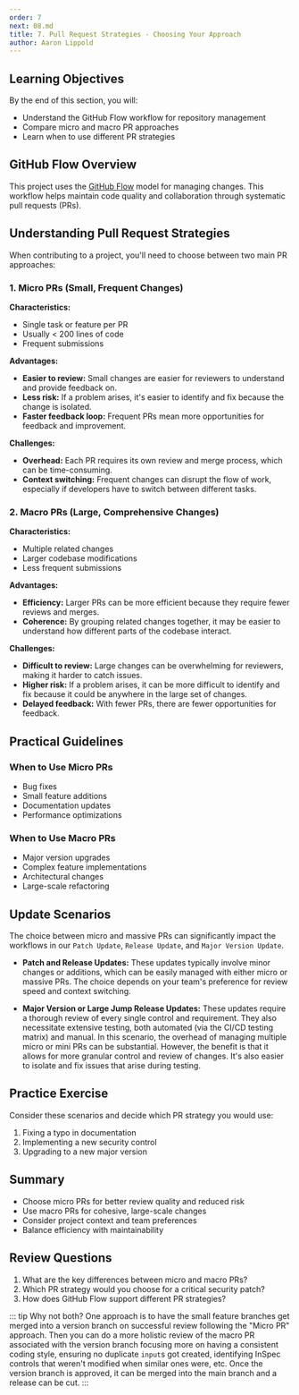 ```yaml
---
order: 7
next: 08.md
title: 7. Pull Request Strategies - Choosing Your Approach
author: Aaron Lippold
---
```


## Learning Objectives

By the end of this section, you will:

- Understand the GitHub Flow workflow for repository management
- Compare micro and macro PR approaches
- Learn when to use different PR strategies

## GitHub Flow Overview

This project uses the [GitHub Flow](https://docs.github.com/en/get-started/quickstart/github-flow) model for managing changes. This workflow helps maintain code quality and collaboration through systematic pull requests (PRs).

## Understanding Pull Request Strategies

When contributing to a project, you'll need to choose between two main PR approaches:

### 1. Micro PRs (Small, Frequent Changes)

**Characteristics:**

- Single task or feature per PR
- Usually < 200 lines of code
- Frequent submissions

**Advantages:**

- **Easier to review:** Small changes are easier for reviewers to understand and provide feedback on.
- **Less risk:** If a problem arises, it's easier to identify and fix because the change is isolated.
- **Faster feedback loop:** Frequent PRs mean more opportunities for feedback and improvement.

**Challenges:**

- **Overhead:** Each PR requires its own review and merge process, which can be time-consuming.
- **Context switching:** Frequent changes can disrupt the flow of work, especially if developers have to switch between different tasks.

### 2. Macro PRs (Large, Comprehensive Changes)

**Characteristics:**

- Multiple related changes
- Larger codebase modifications
- Less frequent submissions

**Advantages:**

- **Efficiency:** Larger PRs can be more efficient because they require fewer reviews and merges.
- **Coherence:** By grouping related changes together, it may be easier to understand how different parts of the codebase interact.

**Challenges:**

- **Difficult to review:** Large changes can be overwhelming for reviewers, making it harder to catch issues.
- **Higher risk:** If a problem arises, it can be more difficult to identify and fix because it could be anywhere in the large set of changes.
- **Delayed feedback:** With fewer PRs, there are fewer opportunities for feedback.

## Practical Guidelines

### When to Use Micro PRs

- Bug fixes
- Small feature additions
- Documentation updates
- Performance optimizations

### When to Use Macro PRs

- Major version upgrades
- Complex feature implementations
- Architectural changes
- Large-scale refactoring

## Update Scenarios

The choice between micro and massive PRs can significantly impact the workflows in our `Patch Update`, `Release Update`, and `Major Version Update`.

- **Patch and Release Updates:** These updates typically involve minor changes or additions, which can be easily managed with either micro or massive PRs. The choice depends on your team's preference for review speed and context switching.

- **Major Version or Large Jump Release Updates:** These updates require a thorough review of every single control and requirement. They also necessitate extensive testing, both automated (via the CI/CD testing matrix) and manual. In this scenario, the overhead of managing multiple micro or mini PRs can be substantial. However, the benefit is that it allows for more granular control and review of changes. It's also easier to isolate and fix issues that arise during testing.

## Practice Exercise

Consider these scenarios and decide which PR strategy you would use:

1. Fixing a typo in documentation
2. Implementing a new security control
3. Upgrading to a new major version

## Summary

- Choose micro PRs for better review quality and reduced risk
- Use macro PRs for cohesive, large-scale changes
- Consider project context and team preferences
- Balance efficiency with maintainability

## Review Questions

1. What are the key differences between micro and macro PRs?
2. Which PR strategy would you choose for a critical security patch?
3. How does GitHub Flow support different PR strategies?

::: tip Why not both?
One approach is to have the small feature branches get merged into a version branch on successful review following the "Micro PR" approach.  Then you can do a more holistic review of the macro PR associated with the version branch focusing more on having a consistent coding style, ensuring no duplicate `input`s got created, identifying InSpec controls that weren't modified when similar ones were, etc.  Once the version branch is approved, it can be merged into the main branch and a release can be cut.
:::
